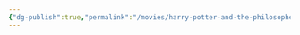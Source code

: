 ```yaml
---
{"dg-publish":true,"permalink":"/movies/harry-potter-and-the-philosopher-s-stone/","title":"Harry Potter and the Philosopher’s Stone"}
---
```


